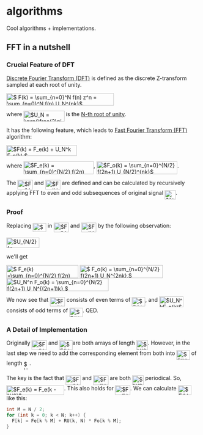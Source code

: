 # algorithms
Cool algorithms + implementations.

## FFT in a nutshell
### Crucial Feature of DFT
[Discrete Fourier Transform (DFT)](https://en.wikipedia.org/wiki/Discrete_Fourier_transform) is defined as the discrete Z-transform sampled at each root of unity.

<img alt="$ F(k) = \sum_{n=0}^N f(n) z^n =  \sum_{n=0}^N f(n) U_N^{nk}​$" src="./svgs/7c0edd3992c818e931956cde050483a6.svg" align="middle" width="280.57929239999993pt" height="32.256008400000006pt"/>

where <img alt="$U_N = \exp(\frac{2\pi i}{N})$" src="./svgs/5cef59be7c359fe7f3e49eb286445446.svg" align="middle" width="106.75764989999999pt" height="28.172905199999978pt"/> is the [N-th root of unity](https://en.wikipedia.org/wiki/Root_of_unity).

It has the following feature, which leads to [Fast Fourier Transform (FFT)](https://en.wikipedia.org/wiki/Fast_Fourier_transform) algorithm:

<img alt="$F(k) = F_e(k) + U_N^k F_o(k),​$" src="./svgs/9e8c74690794d2e9052a6d813bffe513.svg" align="middle" width="184.21405694999999pt" height="27.91243950000002pt"/>

where <img alt="$F_e(k) = \sum_{n=0}^{N/2} f(2n) U_{N/2}^{nk}$" src="./svgs/364f0ccb93e76298f2ed3836096a477d.svg" align="middle" width="182.87609009999997pt" height="33.790234500000004pt"/>, <img alt="$F_o(k) = \sum_{n=0}^{N/2} f(2n+1) U_{N/2}^{nk}$" src="./svgs/ad4796183c3cf6f91d52b1c313c1cfeb.svg" align="middle" width="211.43817254999996pt" height="33.790234500000004pt"/>.

The <img alt="$F_e(k)$" src="./svgs/f61c983ccfd139356bb00b4b362df077.svg" align="middle" width="39.490410299999986pt" height="24.65753399999998pt"/> and <img alt="$F_o(k)$" src="./svgs/6d81c79a80efbe585340fa8f39ddd1e2.svg" align="middle" width="39.742091399999985pt" height="24.65753399999998pt"/> are defined and can be calculated by recursively applying FFT to even and odd subsequences of original signal <img alt="$f(t)​$" src="./svgs/2298629273334067fc61c78964310329.svg" align="middle" width="28.53894449999999pt" height="24.65753399999998pt"/>.

### Proof
Replacing <img alt="$U_{N/2}​$" src="./svgs/a7038c5e2a97234c26be5829f73d65b2.svg" align="middle" width="35.09595869999999pt" height="22.465723500000017pt"/> in <img alt="$F_e(k)​$" src="./svgs/b3f9bad0061eac70d4d4738c4002f3c4.svg" align="middle" width="39.490410299999986pt" height="24.65753399999998pt"/> and <img alt="$F_o(k)​$" src="./svgs/4c81005e81d84aba9d5c25935767a215.svg" align="middle" width="39.742091399999985pt" height="24.65753399999998pt"/> by the following observation:

<img alt="$U_{N/2}^n = U_N^{2n}$" src="./svgs/b43dcb472b66f9592f77127db0c50dac.svg" align="middle" width="85.52998409999998pt" height="26.76175259999998pt"/>

we'll get

<img alt="$ F_e(k) =\sum_{n=0}^{N/2} f(2n) U_N^{2nk},$" src="./svgs/baadfa4bf68eb391f7fc340f64b5f308.svg" align="middle" width="188.12880074999998pt" height="33.790234500000004pt"/>

<img alt="$ F_o(k) = \sum_{n=0}^{N/2} f(2n+1) U_N^{2nk},$" src="./svgs/f3696a94c5cd1e91dbcc658cfa61131e.svg" align="middle" width="216.6908832pt" height="33.790234500000004pt"/>

<img alt="$U_N^n F_o(k) = \sum_{n=0}^{N/2} f(2n+1) U_N^{(2n+1)k},​$" src="./svgs/14ea93c55ed666e77adbc0702b1705da.svg" align="middle" width="267.30060884999995pt" height="34.337843099999986pt"/>

We now see that <img alt="$F_e(k)​$" src="./svgs/b3f9bad0061eac70d4d4738c4002f3c4.svg" align="middle" width="39.490410299999986pt" height="24.65753399999998pt"/> consists of even terms of <img alt="$F(k)​$" src="./svgs/32b1a6bb757963189e014e6ef9f905ef.svg" align="middle" width="34.714717949999994pt" height="24.65753399999998pt"/>, and <img alt="$U_N^kF_o(k)​$" src="./svgs/cdeb95984af785bbdb213e13e5e3e88a.svg" align="middle" width="63.43388369999998pt" height="27.91243950000002pt"/> consists of odd terms of <img alt="$F(k)​$" src="./svgs/32b1a6bb757963189e014e6ef9f905ef.svg" align="middle" width="34.714717949999994pt" height="24.65753399999998pt"/>. QED.

### A Detail of Implementation
Originally <img alt="$F_e(k)$" src="./svgs/f61c983ccfd139356bb00b4b362df077.svg" align="middle" width="39.490410299999986pt" height="24.65753399999998pt"/> and  <img alt="$ F(k)$" src="./svgs/3a2002f4d035c46ace578d7afcb66c24.svg" align="middle" width="34.71471795pt" height="24.65753399999998pt"/>are both arrays of length <img alt="$N/2$" src="./svgs/c55ee43adc1329ac50c7b66663c0fbea.svg" align="middle" width="30.06850769999999pt" height="24.65753399999998pt"/>. However, in the last step we need to add the corresponding element from both into <img alt="$F(k)$" src="./svgs/f9648d8a82a1a6fefe1152ab19eb75e2.svg" align="middle" width="34.714717949999994pt" height="24.65753399999998pt"/> of length <img alt="$N$" src="./svgs/f9c4988898e7f532b9f826a75014ed3c.svg" align="middle" width="14.99998994999999pt" height="22.465723500000017pt"/>.

The key is the fact that <img alt="$F_e(k)$" src="./svgs/f61c983ccfd139356bb00b4b362df077.svg" align="middle" width="39.490410299999986pt" height="24.65753399999998pt"/> and <img alt="$F_o(k)$" src="./svgs/6d81c79a80efbe585340fa8f39ddd1e2.svg" align="middle" width="39.742091399999985pt" height="24.65753399999998pt"/> are both <img alt="$N/2$" src="./svgs/c55ee43adc1329ac50c7b66663c0fbea.svg" align="middle" width="30.06850769999999pt" height="24.65753399999998pt"/> periodical. So, <img alt="$F_e(k) = F_e(k - N/2)$" src="./svgs/fbc7f9cb9ac2800a9a644bacbad4eb59.svg" align="middle" width="151.05814845pt" height="24.65753399999998pt"/>. This also holds for <img alt="$F_o(k)$" src="./svgs/6d81c79a80efbe585340fa8f39ddd1e2.svg" align="middle" width="39.742091399999985pt" height="24.65753399999998pt"/>.
We can calculate <img alt="$F(k)​$" src="./svgs/32b1a6bb757963189e014e6ef9f905ef.svg" align="middle" width="34.714717949999994pt" height="24.65753399999998pt"/> like this:

```cpp
int M = N / 2;
for (int k = 0; k < N; k++) {
  F[k] = Fe[k % M] + RU(k, N) * Fo[k % M];
}
```
